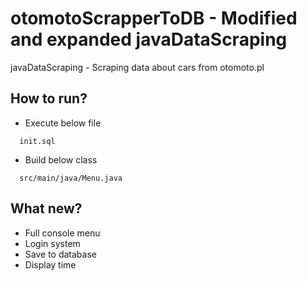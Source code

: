 # otomotoScrapperToDB - Modified and expanded javaDataScraping
javaDataScraping - Scraping data about cars from otomoto.pl

## How to run?
- Execute below file
```
  init.sql
```

- Build below class
```
  src/main/java/Menu.java
```

## What new?
- Full console menu
- Login system
- Save to database
- Display time
